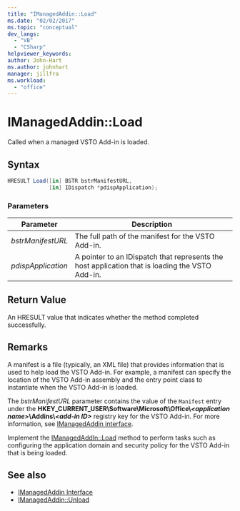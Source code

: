 ```yaml
---
title: "IManagedAddin::Load"
ms.date: "02/02/2017"
ms.topic: "conceptual"
dev_langs:
  - "VB"
  - "CSharp"
helpviewer_keywords:
author: John-Hart
ms.author: johnhart
manager: jillfra
ms.workload:
  - "office"
---
```

# IManagedAddin::Load
  Called when a managed VSTO Add-in is loaded.

## Syntax

```csharp
HRESULT Load([in] BSTR bstrManifestURL,
             [in] IDispatch *pdispApplication);
```

### Parameters

|Parameter|Description|
|---------------|-----------------|
|*bstrManifestURL*|The full path of the manifest for the VSTO Add-in.|
|*pdispApplication*|A pointer to an IDispatch that represents the host application that is loading the VSTO Add-in.|

## Return Value
 An HRESULT value that indicates whether the method completed successfully.

## Remarks
 A manifest is a file (typically, an XML file) that provides information that is used to help load the VSTO Add-in. For example, a manifest can specify the location of the VSTO Add-in assembly and the entry point class to instantiate when the VSTO Add-in is loaded.

 The *bstrManifestURL* parameter contains the value of the `Manifest` entry under the **HKEY_CURRENT_USER\Software\Microsoft\Office\\_\<application name>_\Addins\\_\<add-in ID>_** registry key for the VSTO Add-in. For more information, see [IManagedAddin interface](../vsto/imanagedaddin-interface.md).

 Implement the [IManagedAddIn::Load](../vsto/imanagedaddin-load.md) method to perform tasks such as configuring the application domain and security policy for the VSTO Add-in that is being loaded.

## See also
- [IManagedAddin Interface](../vsto/imanagedaddin-interface.md)
- [IManagedAddin::Unload](../vsto/imanagedaddin-unload.md)
